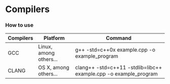 # Compilers



### How to use

| Compilers | Platform               | Command                                                          |
|-----------|------------------------|------------------------------------------------------------------|
| GCC       | Linux, among others... | g++ -std=c++0x example.cpp -o example_program                    |
| CLANG     | OS X, among others...  | clang++ -std=c++11 -stdlib=libc++ example.cpp -o example_program |
